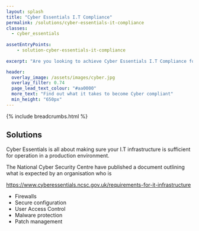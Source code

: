 ```yaml
---
layout: splash
title: "Cyber Essentials I.T Compliance"
permalink: /solutions/cyber-essentials-it-compliance
classes:
  - cyber_essentials
  
assetEntryPoints:
    - solution-cyber-essentials-it-compliance
      
excerpt: "Are you looking to achieve Cyber Essentials I.T Compliance for your Business or Organisation? We've got the knowledge to guide you along the way from Zero, to Compliant."

header:
  overlay_image: /assets/images/cyber.jpg
  overlay_filter: 0.74
  page_lead_text_colour: "#aa0000"
  more_text: "Find out what it takes to become Cyber compliant"
  min_height: "650px"
---
```



{% include breadcrumbs.html %}

## Solutions

Cyber Essentials is all about making sure your I.T infrastructure is sufficient for operation in a production environment.

The National Cyber Security Centre have published a document outlining what is expected by an organisation who is 

https://www.cyberessentials.ncsc.gov.uk/requirements-for-it-infrastructure

- Firewalls
- Secure configuration
- User Access Control
- Malware protection
- Patch management